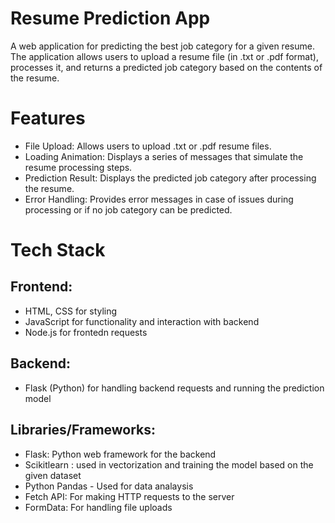 # Resume Prediction App
A web application for predicting the best job category for a given resume. The application allows users to upload a resume file (in .txt or .pdf format), processes it, and returns a predicted job category based on the contents of the resume.

# Features
- File Upload: Allows users to upload .txt or .pdf resume files.
- Loading Animation: Displays a series of messages that simulate the resume processing steps.
- Prediction Result: Displays the predicted job category after processing the resume.
- Error Handling: Provides error messages in case of issues during processing or if no job category can be predicted.

# Tech Stack
## Frontend:
- HTML, CSS for styling
- JavaScript for functionality and interaction with backend
- Node.js for frontedn requests
## Backend:
- Flask (Python) for handling backend requests and running the prediction model
## Libraries/Frameworks:
- Flask: Python web framework for the backend
- Scikitlearn : used in vectorization and training the model based on the given dataset
- Python Pandas - Used for data analaysis
- Fetch API: For making HTTP requests to the server
- FormData: For handling file uploads

